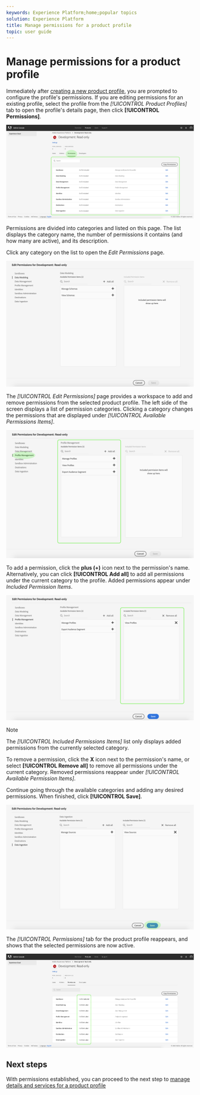 ```yaml
---
keywords: Experience Platform;home;popular topics
solution: Experience Platform
title: Manage permissions for a product profile
topic: user guide
---
```


# Manage permissions for a product profile

Immediately after [creating a new product profile](#create-a-new-product-profile), you are prompted to configure the profile's permissions. If you are editing permissions for an existing profile, select the profile from the *[!UICONTROL Product Profiles]* tab to open the profile's details page, then click **[!UICONTROL Permissions]**.

![profile-permissions](../images/profile-permissions.png)

Permissions are divided into categories and listed on this page. The list displays the category name, the number of permissions it contains (and how many are active), and its description.

Click any category on the list to open the *Edit Permissions* page.

![edit-permissions](../images/edit-permissions.png)

The *[!UICONTROL Edit Permissions]* page provides a workspace to add and remove permissions from the selected product profile. The left side of the screen displays a list of permission categories. Clicking a category changes the permissions that are displayed under *[!UICONTROL Available Permissions Items]*.

![change-permissions-category](../images/change-permissions-category.png)

To add a permission, click the **plus (+)** icon next to the permission's name. Alternatively, you can click **[!UICONTROL Add all]** to add all permissions under the current category to the profile. Added permissions appear under *Included Permission Items*.

![add-permissions](../images/add-permissions.png)

>[!NOTE]
>
>The *[!UICONTROL Included Permissions Items]* list only displays added permissions from the currently selected category.

To remove a permission, click the **X** icon next to the permission's name, or select **[!UICONTROL Remove all]** to remove all permissions under the current category. Removed permissions reappear under *[!UICONTROL Available Permission Items]*.

Continue going through the available categories and adding any desired permissions. When finished, click **[!UICONTROL Save]**.

![permissions-finish](../images/permissions-finish.png)

The *[!UICONTROL Permissions]* tab for the product profile reappears, and shows that the selected permissions are now active.

![added-permissions](../images/added-permissions.png)

## Next steps

With permissions established, you can proceed to the next step to [manage details and services for a product profile](details-and-services.md)